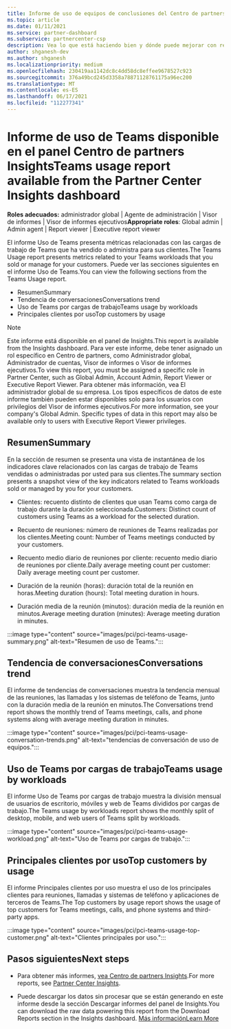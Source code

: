 ```yaml
---
title: Informe de uso de equipos de conclusiones del Centro de partners
ms.topic: article
ms.date: 01/11/2021
ms.service: partner-dashboard
ms.subservice: partnercenter-csp
description: Vea lo que está haciendo bien y dónde puede mejorar con respecto al uso de las suscripciones de Teams que vende o administra para sus clientes.
author: shganesh-dev
ms.author: shganesh
ms.localizationpriority: medium
ms.openlocfilehash: 230419aa1142dc8c4dd58dc8effee9678527c923
ms.sourcegitcommit: 376a49bcd245d3358a78871128761175a96ec200
ms.translationtype: MT
ms.contentlocale: es-ES
ms.lasthandoff: 06/17/2021
ms.locfileid: "112277341"
---
```

# <a name="teams-usage-report-available-from-the-partner-center-insights-dashboard"></a><span data-ttu-id="3c560-103">Informe de uso de Teams disponible en el panel Centro de partners Insights</span><span class="sxs-lookup"><span data-stu-id="3c560-103">Teams usage report available from the Partner Center Insights dashboard</span></span>

<span data-ttu-id="3c560-104">**Roles adecuados:** administrador global | Agente de administración | Visor de informes | Visor de informes ejecutivos</span><span class="sxs-lookup"><span data-stu-id="3c560-104">**Appropriate roles**: Global admin | Admin agent | Report viewer | Executive report viewer</span></span>

<span data-ttu-id="3c560-105">El informe Uso de Teams presenta métricas relacionadas con las cargas de trabajo de Teams que ha vendido o administra para sus clientes.</span><span class="sxs-lookup"><span data-stu-id="3c560-105">The Teams Usage report presents metrics related to your Teams workloads that you sold or manage for your customers.</span></span> <span data-ttu-id="3c560-106">Puede ver las secciones siguientes en el informe Uso de Teams.</span><span class="sxs-lookup"><span data-stu-id="3c560-106">You can view the following sections from the Teams Usage report.</span></span>

- <span data-ttu-id="3c560-107">Resumen</span><span class="sxs-lookup"><span data-stu-id="3c560-107">Summary</span></span>
- <span data-ttu-id="3c560-108">Tendencia de conversaciones</span><span class="sxs-lookup"><span data-stu-id="3c560-108">Conversations trend</span></span>
- <span data-ttu-id="3c560-109">Uso de Teams por cargas de trabajo</span><span class="sxs-lookup"><span data-stu-id="3c560-109">Teams usage by workloads</span></span>
- <span data-ttu-id="3c560-110">Principales clientes por uso</span><span class="sxs-lookup"><span data-stu-id="3c560-110">Top customers by usage</span></span>

 > [!NOTE]
 > <span data-ttu-id="3c560-111">Este informe está disponible en el panel de Insights.</span><span class="sxs-lookup"><span data-stu-id="3c560-111">This report is available from the Insights dashboard.</span></span> <span data-ttu-id="3c560-112">Para ver este informe, debe tener asignado un rol específico en Centro de partners, como Administrador global, Administrador de cuentas, Visor de informes o Visor de informes ejecutivos.</span><span class="sxs-lookup"><span data-stu-id="3c560-112">To view this report, you must be assigned a specific role in Partner Center, such as Global Admin, Account Admin, Report Viewer or Executive Report Viewer.</span></span> <span data-ttu-id="3c560-113">Para obtener más información, vea El administrador global de su empresa. Los tipos específicos de datos de este informe también pueden estar disponibles solo para los usuarios con privilegios del Visor de informes ejecutivos.</span><span class="sxs-lookup"><span data-stu-id="3c560-113">For more information, see your company's Global Admin. Specific types of data in this report may also be available only to users with Executive Report Viewer privileges.</span></span>

## <a name="summary"></a><span data-ttu-id="3c560-114">Resumen</span><span class="sxs-lookup"><span data-stu-id="3c560-114">Summary</span></span>

<span data-ttu-id="3c560-115">En la sección de resumen se presenta una vista de instantánea de los indicadores clave relacionados con las cargas de trabajo de Teams vendidas o administradas por usted para sus clientes.</span><span class="sxs-lookup"><span data-stu-id="3c560-115">The summary section presents a snapshot view of the key indicators related to Teams workloads sold or managed by you for your customers.</span></span>  

- <span data-ttu-id="3c560-116">Clientes: recuento distinto de clientes que usan Teams como carga de trabajo durante la duración seleccionada.</span><span class="sxs-lookup"><span data-stu-id="3c560-116">Customers: Distinct count of customers using Teams as a workload for the selected duration.</span></span>

- <span data-ttu-id="3c560-117">Recuento de reuniones: número de reuniones de Teams realizadas por los clientes.</span><span class="sxs-lookup"><span data-stu-id="3c560-117">Meeting count: Number of Teams meetings conducted by your customers.</span></span>

- <span data-ttu-id="3c560-118">Recuento medio diario de reuniones por cliente: recuento medio diario de reuniones por cliente.</span><span class="sxs-lookup"><span data-stu-id="3c560-118">Daily average meeting count per customer: Daily average meeting count per customer.</span></span> 

- <span data-ttu-id="3c560-119">Duración de la reunión (horas): duración total de la reunión en horas.</span><span class="sxs-lookup"><span data-stu-id="3c560-119">Meeting duration (hours): Total meeting duration in hours.</span></span> 

- <span data-ttu-id="3c560-120">Duración media de la reunión (minutos): duración media de la reunión en minutos.</span><span class="sxs-lookup"><span data-stu-id="3c560-120">Average meeting duration (minutes): Average meeting duration in minutes.</span></span> 

:::image type="content" source="images/pci/pci-teams-usage-summary.png" alt-text="Resumen de uso de Teams.":::

## <a name="conversations-trend"></a><span data-ttu-id="3c560-122">Tendencia de conversaciones</span><span class="sxs-lookup"><span data-stu-id="3c560-122">Conversations trend</span></span>

<span data-ttu-id="3c560-123">El informe de tendencias de conversaciones muestra la tendencia mensual de las reuniones, las llamadas y los sistemas de teléfono de Teams, junto con la duración media de la reunión en minutos.</span><span class="sxs-lookup"><span data-stu-id="3c560-123">The Conversations trend report shows the monthly trend of Teams meetings, calls, and phone systems along with average meeting duration in minutes.</span></span>

:::image type="content" source="images/pci/pci-teams-usage-conversation-trends.png" alt-text="tendencias de conversación de uso de equipos.":::

## <a name="teams-usage-by-workloads"></a><span data-ttu-id="3c560-125">Uso de Teams por cargas de trabajo</span><span class="sxs-lookup"><span data-stu-id="3c560-125">Teams usage by workloads</span></span>

<span data-ttu-id="3c560-126">El informe Uso de Teams por cargas de trabajo muestra la división mensual de usuarios de escritorio, móviles y web de Teams divididos por cargas de trabajo.</span><span class="sxs-lookup"><span data-stu-id="3c560-126">The Teams usage by workloads report shows the monthly split of desktop, mobile, and web users of Teams split by workloads.</span></span>

:::image type="content" source="images/pci/pci-teams-usage-workload.png" alt-text="Uso de Teams por cargas de trabajo.":::

## <a name="top-customers-by-usage"></a><span data-ttu-id="3c560-128">Principales clientes por uso</span><span class="sxs-lookup"><span data-stu-id="3c560-128">Top customers by usage</span></span>

<span data-ttu-id="3c560-129">El informe Principales clientes por uso muestra el uso de los principales clientes para reuniones, llamadas y sistemas de teléfono y aplicaciones de terceros de Teams.</span><span class="sxs-lookup"><span data-stu-id="3c560-129">The Top customers by usage report shows the usage of top customers for Teams meetings, calls, and phone systems and third-party apps.</span></span>

:::image type="content" source="images/pci/pci-teams-usage-top-customer.png" alt-text="Clientes principales por uso.":::

## <a name="next-steps"></a><span data-ttu-id="3c560-131">Pasos siguientes</span><span class="sxs-lookup"><span data-stu-id="3c560-131">Next steps</span></span>

- <span data-ttu-id="3c560-132">Para obtener más informes, [vea Centro de partners Insights](partner-center-insights.md).</span><span class="sxs-lookup"><span data-stu-id="3c560-132">For more reports, see [Partner Center Insights](partner-center-insights.md).</span></span>

- <span data-ttu-id="3c560-133">Puede descargar los datos sin procesar que se están generando en este informe desde la sección Descargar informes del panel de Insights.</span><span class="sxs-lookup"><span data-stu-id="3c560-133">You can download the raw data powering this report from the Download Reports section in the Insights dashboard.</span></span> [<span data-ttu-id="3c560-134">Más información</span><span class="sxs-lookup"><span data-stu-id="3c560-134">Learn More</span></span>](pci-download-reports.md) 
